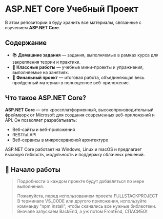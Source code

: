 # ASP.NET Core Учебный Проект

В этом репозитории я буду хранить все материалы, связанные с изучением **ASP.NET Core**.

## Содержание

- 📚 **Домашние задания** — задания, выполняемые в рамках курса для закрепления теории и практики.
- 🤖 **Классные работы** — учебные мини-проекты и упражнения, выполняемые на занятиях.
- 🏁 **Финальный проект** — итоговая работа, объединяющая весь пройденный материал в полноценное веб-приложение.

## Что такое ASP.NET Core?

**ASP.NET Core** — это кроссплатформенный, высокопроизводительный фреймворк от Microsoft для создания современных веб-приложений и API. Он позволяет разрабатывать:

- Веб-сайты и веб-приложения
- RESTful API
- Веб-сервисы в микросервисной архитектуре

ASP.NET Core работает на Windows, Linux и macOS и предлагает высокую гибкость, модульность и поддержку облачных решений.

## 🚀 Начало работы

> Подробности о каждом проекте будут добавляться по мере выполнения.
> 
> Пожалуйста, перед использованием проекта FULLSTACKPROJECT В терминале VS_CODE или другого приложения, используйте комманду "npm install", чтобы скачались все нужные библеотеки. Вначале запускаем BackEnd, а уж потом FrontEnd, СПАСИБО! 
